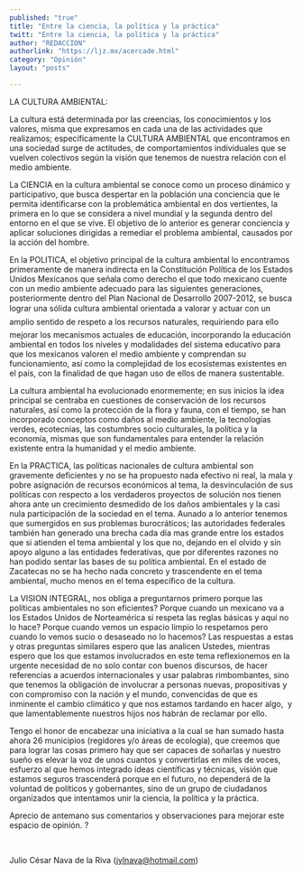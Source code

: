 ```yaml
---
published: "true"
title: "Entre la ciencia, la política y la práctica"
twitt: "Entre la ciencia, la política y la práctica"
author: "REDACCION"
authorlink: "https://ljz.mx/acercade.html"
category: "Opinión"
layout: "posts"

---
```



  LA CULTURA AMBIENTAL:



  La cultura está determinada por las creencias, los conocimientos y los valores, misma que expresamos en cada una de las actividades que realizamos; específicamente la CULTURA AMBIENTAL que encontramos en una sociedad surge de actitudes, de comportamientos individuales que se vuelven colectivos según la visión que tenemos de nuestra relación con el medio ambiente.



  La CIENCIA en la cultura ambiental se conoce como un proceso dinámico y participativo, que busca despertar en la población una conciencia que le permita identificarse con la problemática ambiental en dos vertientes, la primera en lo que se considera a nivel mundial y la segunda dentro del entorno en el que se vive. El objetivo de lo anterior es generar conciencia y aplicar soluciones dirigidas a remediar el problema ambiental, causados por la acción del hombre.



  En la POLITICA, el objetivo principal de la cultura ambiental lo encontramos primeramente de manera indirecta en la Constitución Política de los Estados Unidos Mexicanos que señala como derecho el que todo mexicano cuente con un medio ambiente adecuado para las siguientes generaciones, posteriormente dentro del Plan Nacional de Desarrollo 2007-2012, se busca lograr una sólida cultura ambiental orientada a valorar y actuar con un amplio sentido de respeto a los recursos naturales, requiriendo para ello mejorar los mecanismos actuales de educación, incorporando la educación ambiental en todos los niveles y modalidades del sistema educativo para que los mexicanos valoren el medio ambiente y comprendan su funcionamiento, así como la complejidad de los ecosistemas existentes en el país, con la finalidad de que hagan uso de ellos de manera sustentable.



  La cultura ambiental ha evolucionado enormemente; en sus inicios la idea principal se centraba en cuestiones de conservación de los recursos naturales, así como la protección de la flora y fauna, con el tiempo, se han incorporado conceptos como daños al medio ambiente, la tecnologías verdes, ecotecnias, las costumbres socio culturales, la política y la economía, mismas que son fundamentales para entender la relación existente entra la humanidad y el medio ambiente.



  En la PRACTICA, las políticas nacionales de cultura ambiental son gravemente deficientes y no se ha propuesto nada efectivo ni real, la mala y pobre asignación de recursos económicos al tema, la desvinculación de sus políticas con respecto a los verdaderos proyectos de solución nos tienen ahora ante un crecimiento desmedido de los daños ambientales y la casi nula participación de la sociedad en el tema. Aunado a lo anterior tenemos que sumergidos en sus problemas burocráticos; las autoridades federales también han generado una brecha cada día mas grande entre los estados que si atienden el tema ambiental y los que no, dejando en el olvido y sin apoyo alguno a las entidades federativas, que por diferentes razones no han podido sentar las bases de su política ambiental. En el estado de Zacatecas no se ha hecho nada concreto y trascendente en el tema ambiental, mucho menos en el tema específico de la cultura.



  La VISION INTEGRAL, nos obliga a preguntarnos primero porque las políticas ambientales no son eficientes? Porque cuando un mexicano va a los Estados Unidos de Norteamérica si respeta las reglas básicas y aquí no lo hace? Porque cuando vemos un espacio limpio lo respetamos pero cuando lo vemos sucio o desaseado no lo hacemos? Las respuestas a estas y otras preguntas similares espero que las analicen Ustedes, mientras espero que los que estamos involucrados en este tema reflexionemos en la urgente necesidad de no solo contar con buenos discursos, de hacer referencias a acuerdos internacionales y usar palabras rimbombantes, sino que tenemos la obligación de involucrar a personas nuevas, propositivas y con compromiso con la nación y el mundo, convencidas de que es inminente el cambio climático y que nos estamos tardando en hacer algo,  y que lamentablemente nuestros hijos nos habrán de reclamar por ello.



  Tengo el honor de encabezar una iniciativa a la cual se han sumado hasta ahora 26 municipios (regidores y/o áreas de ecología), que creemos que para lograr las cosas primero hay que ser capaces de soñarlas y nuestro sueño es elevar la voz de unos cuantos y convertirlas en miles de voces, esfuerzo al que hemos integrado ideas científicas y técnicas, visión que estamos seguros trascenderá porque en el futuro, no dependerá de la voluntad de políticos y gobernantes, sino de un grupo de ciudadanos organizados que intentamos unir la ciencia, la política y la práctica.



  Aprecio de antemano sus comentarios y observaciones para mejorar este espacio de opinión. ?



   



  Julio César Nava de la Riva (jylnava@hotmail.com)



   

